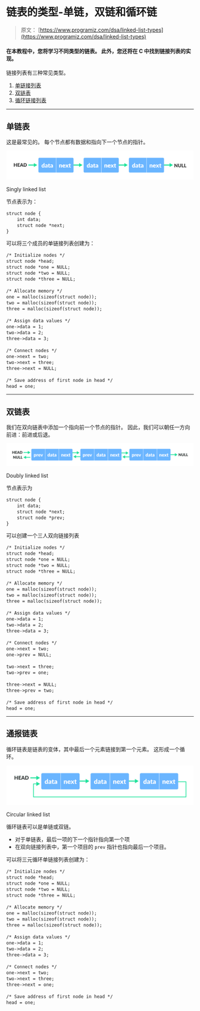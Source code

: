 # 链表的类型-单链，双链和循环链

> 原文： [https://www.programiz.com/dsa/linked-list-types](https://www.programiz.com/dsa/linked-list-types)

#### 在本教程中，您将学习不同类型的链表。 此外，您还将在 C 中找到链接列表的实现。

链接列表有三种常见类型。

1.  [单链接列表](#singly)
2.  [双链表](#doubly)
3.  [循环链接列表](#circular)

* * *

## 单链表

这是最常见的。 每个节点都有数据和指向下一个节点的指针。

![singly linked list](img/298eb5720e9920eb3c64180c5b2c9439.png "Singly linked list")

Singly linked list



节点表示为：

```
struct node {
    int data;
    struct node *next;
}
```

可以将三个成员的单链接列表创建为：

```
/* Initialize nodes */
struct node *head;
struct node *one = NULL;
struct node *two = NULL;
struct node *three = NULL;

/* Allocate memory */
one = malloc(sizeof(struct node));
two = malloc(sizeof(struct node));
three = malloc(sizeof(struct node));

/* Assign data values */
one->data = 1;
two->data = 2;
three->data = 3;

/* Connect nodes */
one->next = two;
two->next = three;
three->next = NULL;

/* Save address of first node in head */
head = one;
```

* * *

## 双链表

我们在双向链表中添加一个指向前一个节点的指针。 因此，我们可以朝任一方向前进：前进或后退。

![doubly linked list](img/41eb07fbf5d37f5a137a348ed7e75750.png "Doubly linked list")

Doubly linked list



节点表示为

```
struct node {
    int data;
    struct node *next;
    struct node *prev;
}
```

可以创建一个三人双向链接列表

```
/* Initialize nodes */
struct node *head;
struct node *one = NULL;
struct node *two = NULL;
struct node *three = NULL;

/* Allocate memory */
one = malloc(sizeof(struct node));
two = malloc(sizeof(struct node));
three = malloc(sizeof(struct node));

/* Assign data values */
one->data = 1;
two->data = 2;
three->data = 3;

/* Connect nodes */
one->next = two;
one->prev = NULL;

two->next = three;
two->prev = one;

three->next = NULL;
three->prev = two;

/* Save address of first node in head */
head = one;
```

* * *

## 通报链表

循环链表是链表的变体，其中最后一个元素链接到第一个元素。 这形成一个循环。

![circular linked list](img/1c5bf95491fb9e2834779ca8b31ac0c7.png "Circular linked list")

Circular linked list



循环链表可以是单链或双链。

*   对于单链表，最后一项的下一个指针指向第一个项
*   在双向链接列表中，第一个项目的 `prev` 指针也指向最后一个项目。

可以将三元循环单链接列表创建为：

```
/* Initialize nodes */
struct node *head;
struct node *one = NULL;
struct node *two = NULL;
struct node *three = NULL;

/* Allocate memory */
one = malloc(sizeof(struct node));
two = malloc(sizeof(struct node));
three = malloc(sizeof(struct node));

/* Assign data values */
one->data = 1;
two->data = 2;
three->data = 3;

/* Connect nodes */
one->next = two;
two->next = three;
three->next = one;

/* Save address of first node in head */
head = one;
```